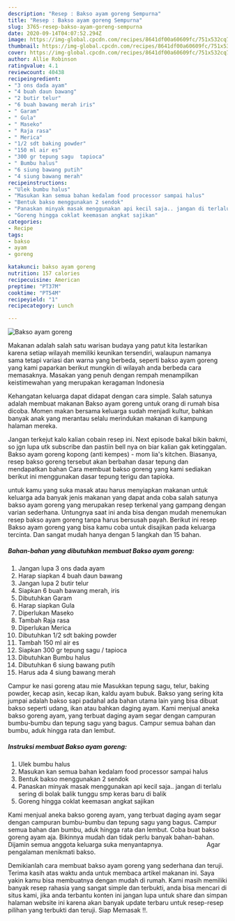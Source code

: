```yaml
---
description: "Resep : Bakso ayam goreng Sempurna"
title: "Resep : Bakso ayam goreng Sempurna"
slug: 3765-resep-bakso-ayam-goreng-sempurna
date: 2020-09-14T04:07:52.294Z
image: https://img-global.cpcdn.com/recipes/8641df00a60609fc/751x532cq70/bakso-ayam-goreng-foto-resep-utama.jpg
thumbnail: https://img-global.cpcdn.com/recipes/8641df00a60609fc/751x532cq70/bakso-ayam-goreng-foto-resep-utama.jpg
cover: https://img-global.cpcdn.com/recipes/8641df00a60609fc/751x532cq70/bakso-ayam-goreng-foto-resep-utama.jpg
author: Allie Robinson
ratingvalue: 4.1
reviewcount: 40438
recipeingredient:
- "3 ons dada ayam"
- "4 buah daun bawang"
- "2 butir telur"
- "6 buah bawang merah iris"
- " Garam"
- " Gula"
- " Maseko"
- " Raja rasa"
- " Merica"
- "1/2 sdt baking powder"
- "150 ml air es"
- "300 gr tepung sagu  tapioca"
- " Bumbu halus"
- "6 siung bawang putih"
- "4 siung bawang merah"
recipeinstructions:
- "Ulek bumbu halus"
- "Masukan kan semua bahan kedalam food processor sampai halus"
- "Bentuk bakso menggunakan 2 sendok"
- "Panaskan minyak masak menggunakan api kecil saja.. jangan di terlalu sering di bolak balik tunggu smp keras baru di balik"
- "Goreng hingga coklat keemasan angkat sajikan"
categories:
- Recipe
tags:
- bakso
- ayam
- goreng

katakunci: bakso ayam goreng 
nutrition: 157 calories
recipecuisine: American
preptime: "PT37M"
cooktime: "PT54M"
recipeyield: "1"
recipecategory: Lunch

---
```



![Bakso ayam goreng](https://img-global.cpcdn.com/recipes/8641df00a60609fc/751x532cq70/bakso-ayam-goreng-foto-resep-utama.jpg)

Makanan adalah salah satu warisan budaya yang patut kita lestarikan karena setiap wilayah memiliki keunikan tersendiri, walaupun namanya sama tetapi variasi dan warna yang berbeda, seperti bakso ayam goreng yang kami paparkan berikut mungkin di wilayah anda berbeda cara memasaknya. Masakan yang penuh dengan rempah menampilkan keistimewahan yang merupakan keragaman Indonesia

Kehangatan keluarga dapat didapat dengan cara simple. Salah satunya adalah membuat makanan Bakso ayam goreng untuk orang di rumah bisa dicoba. Momen makan bersama keluarga sudah menjadi kultur, bahkan banyak anak yang merantau selalu merindukan makanan di kampung halaman mereka.

Jangan terkejut kalo kalian cobain resep ini. Next episode bakal bikin bakmi, so jgn lupa utk subscribe dan pastiin bell nya on biar kalian gak ketinggalan. Bakso ayam goreng kopong (anti kempes) - mom lia&#39;s kitchen. Biasanya, resep bakso goreng tersebut akan berbahan dasar tepung dan mendapatkan bahan Cara membuat bakso goreng yang kami sediakan berikut ini menggunakan dasar tepung terigu dan tapioka.

untuk kamu yang suka masak atau harus menyiapkan makanan untuk keluarga ada banyak jenis makanan yang dapat anda coba salah satunya bakso ayam goreng yang merupakan resep terkenal yang gampang dengan varian sederhana. Untungnya saat ini anda bisa dengan mudah menemukan resep bakso ayam goreng tanpa harus bersusah payah.
Berikut ini resep Bakso ayam goreng yang bisa kamu coba untuk disajikan pada keluarga tercinta. Dan sangat mudah hanya dengan 5 langkah dan 15 bahan.


<!--inarticleads1-->

##### Bahan-bahan yang dibutuhkan membuat Bakso ayam goreng:

1. Jangan lupa 3 ons dada ayam
1. Harap siapkan 4 buah daun bawang
1. Jangan lupa 2 butir telur
1. Siapkan 6 buah bawang merah, iris
1. Dibutuhkan  Garam
1. Harap siapkan  Gula
1. Diperlukan  Maseko
1. Tambah  Raja rasa
1. Diperlukan  Merica
1. Dibutuhkan 1/2 sdt baking powder
1. Tambah 150 ml air es
1. Siapkan 300 gr tepung sagu / tapioca
1. Dibutuhkan  Bumbu halus
1. Dibutuhkan 6 siung bawang putih
1. Harus ada 4 siung bawang merah


Campur ke nasi goreng atau mie Masukkan tepung sagu, telur, baking powder, kecap asin, kecap ikan, kaldu ayam bubuk. Bakso yang sering kita jumpai adalah bakso sapi padahal ada bahan utama lain yang bisa dibuat bakso seperti udang, ikan atau bahkan daging ayam. Kami menjual aneka bakso goreng ayam, yang terbuat daging ayam segar dengan campuran bumbu-bumbu dan tepung sagu yang bagus. Campur semua bahan dan bumbu, aduk hingga rata dan lembut. 

<!--inarticleads2-->

##### Instruksi membuat  Bakso ayam goreng:

1. Ulek bumbu halus
1. Masukan kan semua bahan kedalam food processor sampai halus
1. Bentuk bakso menggunakan 2 sendok
1. Panaskan minyak masak menggunakan api kecil saja.. jangan di terlalu sering di bolak balik tunggu smp keras baru di balik
1. Goreng hingga coklat keemasan angkat sajikan


Kami menjual aneka bakso goreng ayam, yang terbuat daging ayam segar dengan campuran bumbu-bumbu dan tepung sagu yang bagus. Campur semua bahan dan bumbu, aduk hingga rata dan lembut. Coba buat bakso goreng ayam aja. Bikinnya mudah dan tidak perlu banyak bahan-bahan. Dijamin semua anggota keluarga suka menyantapnya. ⠀⠀⠀⠀⠀⠀⠀⠀⠀ Agar pengalaman menikmati bakso. 

Demikianlah cara membuat bakso ayam goreng yang sederhana dan teruji. Terima kasih atas waktu anda untuk membaca artikel makanan ini. Saya yakin kamu bisa membuatnya dengan mudah di rumah. Kami masih memiliki banyak resep rahasia yang sangat simple dan terbukti, anda bisa mencari di situs kami, jika anda terbantu konten ini jangan lupa untuk share dan simpan halaman website ini karena akan banyak update terbaru untuk resep-resep pilihan yang terbukti dan teruji. Siap Memasak !!. 

